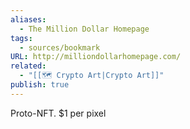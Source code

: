 ```yaml
---
aliases:
  - The Million Dollar Homepage
tags:
  - sources/bookmark
URL: http://milliondollarhomepage.com/
related:
  - "[[🗺️ Crypto Art|Crypto Art]]"
publish: true
---
```


Proto-NFT. $1 per pixel